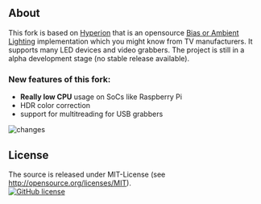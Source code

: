## About 

This fork is based on [Hyperion](https://github.com/hyperion-project/hyperion.ng) that is an opensource [Bias or Ambient Lighting](https://en.wikipedia.org/wiki/Bias_lighting) implementation which you might know from TV manufacturers. It supports many LED devices and video grabbers. The project is still in a alpha development stage (no stable release available).

### New features of this fork:

* <b>Really low CPU</b> usage on SoCs like Raspberry Pi
* HDR color correction
* support for multitreading for USB grabbers

<img src='https://i.postimg.cc/RZnQtydk/changes.png' border='0' alt='changes'/>

## License
The source is released under MIT-License (see http://opensource.org/licenses/MIT).<br>
[![GitHub license](https://img.shields.io/badge/License-MIT-yellow.svg)](https://raw.githubusercontent.com/hyperion-project/hyperion.ng/master/LICENSE)
